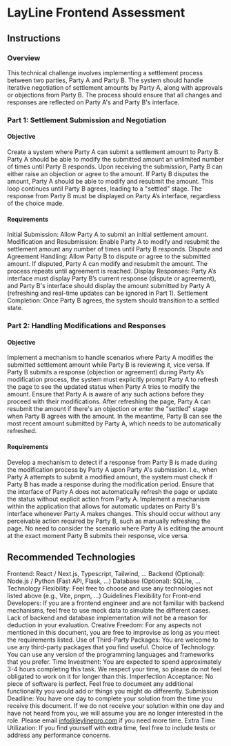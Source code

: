 # LayLine Frontend Assessment

## Instructions

### Overview

This technical challenge involves implementing a settlement process between two parties, Party A and Party B. The system should handle iterative negotiation of settlement amounts by Party A, along with approvals or objections from Party B. The process should ensure that all changes and responses are reflected on Party A's and Party B's interface.

### Part 1: Settlement Submission and Negotiation

#### Objective

Create a system where Party A can submit a settlement amount to Party B. Party A should be able to modify the submitted amount an unlimited number of times until Party B responds. Upon receiving the submission, Party B can either raise an objection or agree to the amount. If Party B disputes the amount, Party A should be able to modify and resubmit the amount. This loop continues until Party B agrees, leading to a "settled" stage. The response from Party B must be displayed on Party A’s interface, regardless of the choice made.

#### Requirements

Initial Submission: Allow Party A to submit an initial settlement amount.
Modification and Resubmission: Enable Party A to modify and resubmit the settlement amount any number of times until Party B responds.
Dispute and Agreement Handling: Allow Party B to dispute or agree to the submitted amount. If disputed, Party A can modify and resubmit the amount. The process repeats until agreement is reached.
Display Responses: Party A’s interface must display Party B’s current response (dispute or agreement), and Party B's interface should display the amount submitted by Party A (refreshing and real-time updates can be ignored in Part 1).
Settlement Completion: Once Party B agrees, the system should transition to a settled state.

### Part 2: Handling Modifications and Responses

#### Objective

Implement a mechanism to handle scenarios where Party A modifies the submitted settlement amount while Party B is reviewing it, vice versa. If Party B submits a response (objection or agreement) during Party A’s modification process, the system must explicitly prompt Party A to refresh the page to see the updated status when Party A tries to modify the amount. Ensure that Party A is aware of any such actions before they proceed with their modifications. After refreshing the page, Party A can resubmit the amount if there's an objection or enter the "settled" stage when Party B agrees with the amount. In the meantime, Party B can see the most recent amount submitted by Party A, which needs to be automatically refreshed.

#### Requirements

Develop a mechanism to detect if a response from Party B is made during the modification process by Party A upon Party A's submission. I.e., when Party A attempts to submit a modified amount, the system must check if Party B has made a response during the modification period.
Ensure that the interface of Party A does not automatically refresh the page or update the status without explicit action from Party A.
Implement a mechanism within the application that allows for automatic updates on Party B's interface whenever Party A makes changes. This should occur without any perceivable action required by Party B, such as manually refreshing the page.
No need to consider the scenario where Party A is editing the amount at the exact moment Party B submits their response, vice versa.

## Recommended Technologies

Frontend: React / Next.js, Typescript, Tailwind, ...
Backend (Optional): Node.js / Python (Fast API, Flask, ...)
Database (Optional): SQLite, ...
Technology Flexibility: Feel free to choose and use any technologies not listed above (e.g., Vite, pnpm, ...)
Guidelines
Flexibility for Front-end Developers: If you are a frontend engineer and are not familiar with backend mechanisms, feel free to use mock data to simulate the different cases. Lack of backend and database implementation will not be a reason for deduction in your evaluation.
Creative Freedom: For any aspects not mentioned in this document, you are free to improvise as long as you meet the requirements listed.
Use of Third-Party Packages: You are welcome to use any third-party packages that you find useful.
Choice of Technology: You can use any version of the programming languages and frameworks that you prefer.
Time Investment: You are expected to spend approximately 3-4 hours completing this task. We respect your time, so please do not feel obligated to work on it for longer than this.
Imperfection Acceptance: No piece of software is perfect. Feel free to document any additional functionality you would add or things you might do differently.
Submission Deadline: You have one day to complete your solution from the time you receive this document. If we do not receive your solution within one day and have not heard from you, we will assume you are no longer interested in the role. Please email info@leylinepro.com if you need more time.
Extra Time Utilization: If you find yourself with extra time, feel free to include tests or address any performance concerns.
